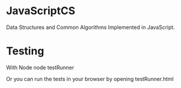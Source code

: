 JavaScriptCS
============

Data Structures and Common Algorithms Implemented in JavaScript.


Testing
========

With Node
node testRunner

Or you can run the tests in your browser by
opening testRunner.html